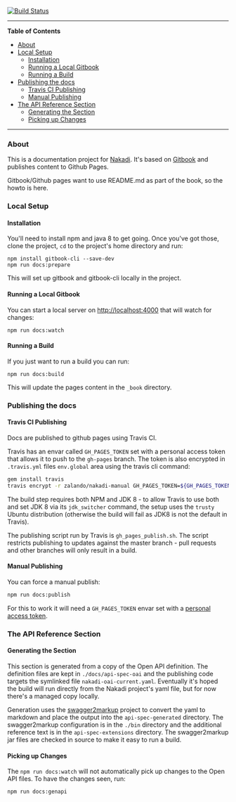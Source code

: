 [![Build Status](https://travis-ci.org/zalando/nakadi-manual.svg?branch=master)](https://travis-ci.org/zalando/nakadi-manual)

----
<!-- START doctoc generated TOC please keep comment here to allow auto update -->
<!-- DON'T EDIT THIS SECTION, INSTEAD RE-RUN doctoc TO UPDATE -->
**Table of Contents**

- [About](#about)
- [Local Setup](#local-setup)
  - [Installation](#installation)
  - [Running a Local Gitbook](#running-a-local-gitbook)
  - [Running a Build](#running-a-build)
- [Publishing the docs](#publishing-the-docs)
  - [Travis CI  Publishing](#travis-ci--publishing)
  - [Manual Publishing](#manual-publishing)
- [The API Reference Section](#the-api-reference-section)
  - [Generating the Section](#generating-the-section)
  - [Picking up Changes](#picking-up-changes)

<!-- END doctoc generated TOC please keep comment here to allow auto update -->
----

### About

This is a documentation project for [Nakadi](https://github.com/zalando/nakadi). It's based on [Gitbook](https://www.gitbook.com) and publishes content to Github Pages.

Gitbook/Github pages want to use README.md as part of the book, so the howto is here.

### Local Setup

#### Installation

You'll need to install npm and java 8 to get going. Once you've got those, clone the project, `cd` to the project's home directory and run:

```
npm install gitbook-cli --save-dev
npm run docs:prepare
```

This will set up gitbook and gitbook-cli locally in the project.

#### Running a Local Gitbook

You can start a local server on [http://localhost:4000](http://localhost:4000) that will watch for changes:

```
npm run docs:watch
```


#### Running a Build

If you just want to run a build you can run: 

```
npm run docs:build
```

This will update the pages content in the `_book` directory.

### Publishing the docs

#### Travis CI  Publishing

Docs are published to github pages using Travis CI. 

Travis has an envar called `GH_PAGES_TOKEN` set with a personal access token that allows it to push to the `gh-pages` branch. The token is also encrypted in `.travis.yml` files `env.global` area using the travis cli command:

```sh
gem install travis
travis encrypt -r zalando/nakadi-manual GH_PAGES_TOKEN=${GH_PAGES_TOKEN} --add
```

The build step requires both NPM and JDK 8 - to allow Travis to use both and set JDK 8 via its `jdk_switcher` command, the setup uses the `trusty` Ubuntu distribution (otherwise the build will fail as JDK8 is not the default in Travis).

The publishing script run by Travis is `gh_pages_publish.sh`. The script restricts publishing to updates against the master branch - pull requests and other branches will only result in a build.


#### Manual Publishing

You can force a manual publish:

```sh
npm run docs:publish
```

For this to work it will need a `GH_PAGES_TOKEN` envar set with a [personal access token](https://github.com/settings/tokens/new).

### The API Reference Section

#### Generating the Section

This section is generated from a copy of the Open API definition. The definition files are kept in `./docs/api-spec-oai` and the publishing code targets the symlinked file `nakadi-oai-current.yaml`. Eventually it's hoped the build will run directly from the Nakadi project's yaml file, but for now there's a managed copy locally.

Generation uses the [swagger2markup](http://swagger2markup.github.io/swagger2markup/1.0.1-SNAPSHOT) project to convert the yaml to markdown and place the output into the `api-spec-generated` directory. The swagger2markup configuration is in the `./bin` directory and the additional reference text is in the `api-spec-extensions` directory. The swagger2markup jar files are checked in source to make it easy to run a build.

#### Picking up Changes

The `npm run docs:watch` will not automatically pick up changes to the Open API files. To have the changes seen, run:

```sh
npm run docs:genapi
```


